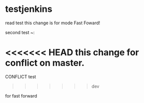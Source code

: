 # testjenkins
read test
this change is for mode Fast Foward!



second test ~:

<<<<<<< HEAD
this change for conflict on master.
=======
CONFLICT test
>>>>>>> dev


for fast forward
